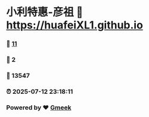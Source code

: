 # 小利特惠-彦祖 :link: https://huafeiXL1.github.io 
### :page_facing_up: [11](https://huafeiXL1.github.io/tag.html) 
### :speech_balloon: 2 
### :hibiscus: 13547 
### :alarm_clock: 2025-07-12 23:18:11 
### Powered by :heart: [Gmeek](https://github.com/Meekdai/Gmeek)

